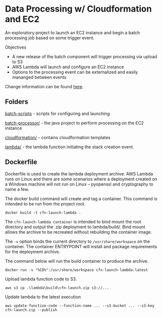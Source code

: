 # Data Processing w/ Cloudformation and EC2

An exploratory project to launch an EC2 instance and begin a batch processing job based on some trigger event.

Objectives
 - A new release of the batch component will trigger processing via upload to S3
 - AWS Lambda will launch and configure an EC2 instance
 - Options to the processing event can be externalized and easily mananged between events

Change information can be found [here](./changes.md).

## Folders
[batch-scripts](./batch-scripts/) - scripts for configuring and launching

[batch-processor/](./batch-processor/) - the java project to perform processing on the EC2 instance

[cloudformation/](./cloudformation/) - contains cloudformation templates

[lambda/](./lambda/) - the lambda function initiating the stack creation event.

## Dockerfile

Dockerfile is used to create the lambda deployment archive.  AWS Lambda runs on Linux and there are some scenarios where a deployment created on a Windows machine will not run on Linux &ndash; pyopenssl and cryptography to name a few.

The docker build command will create and tag a container.  This command is intended to be run from the project root.

`docker build -t cfn-launch-lambda .`

The `cfn-launch-lambda container` is intended to bind mount the root directory and output the .zip deployment to lambda/build/.  Bind mount allows the archive to be recreated without rebuilding the container image.

The `-v` option binds the current directory to `/usr/share/workspace` on the container.  The container ENTRYPOINT will install and package requirements for the deployment archive.

The command below will run the build container to produce the archive.

`docker run -v "%CD%":/usr/share/workspace cfn-launch-lambda:latest`

Upload lambda function code to S3.

`aws s3 cp .\lambda\build\cfn-launch.zip s3://...`

Update lambda to the latest execution

`aws update-function-code --function-name ... --s3-bucket ... --s3-key cfn-launch.zip --publish`
